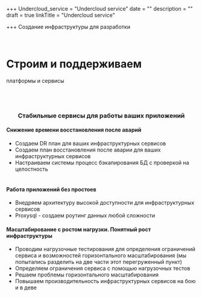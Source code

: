 +++
Undercloud_service = "Undercloud service"
date = ""
description = ""
draft = true
linkTitle = "Undercloud service"

+++
Создание инфраструктуры для разработки  
<br></br>

# Строим и поддерживаем

платформы и сервисы
<br></br>
<br></br>

### <center>**Стабильные сервисы для работы ваших приложений**</center>

#### **Снижение времени восстановления после аварий**

* Создаем DR план для ваших инфраструктурных сервисов
* Создаем план восстановления после аварии для ваших инфраструктурных сервисов
* Настраиваем системы процесс бэкапирования БД с проверкой на целостность
  <br></br>

#### **Работа приложений без простоев**

* Внедряем архитектуру высокой доступности для инфраструктурных сервисов
* Proxysql - создаем роутинг данных любой сложности

#### **Масштабирование с ростом нагрузки. Понятный рост инфраструктуры**

* Проводим нагрузочные тестирования для определения ограничений сервиса и возможностей горизонтального масштабирования (мы попытались разделить на две части этот перегруженный пункт)
* Определяем ограничения сервиса с помощью нагрузочных тестов
* Решаем проблемы горизонтального масштабирования
* Повышаем производительность инфраструктурных сервисов на бою и в деве